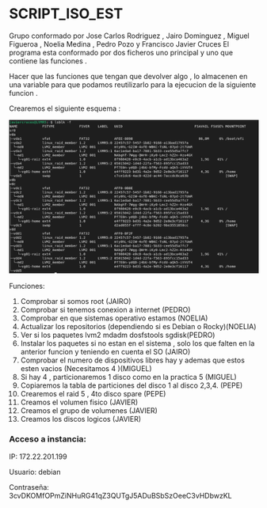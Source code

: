 # SCRIPT_ISO_EST
Grupo conformado por Jose Carlos Rodriguez , Jairo Dominguez , Miguel Figueroa , Noelia Medina , Pedro Pozo y Francisco Javier Cruces 
El programa esta conformado por dos ficheros uno principal y uno que contiene las funciones .

Hacer que las funciones que tengan que devolver algo , lo almacenen en una variable para que podamos reutilizarlo para la ejecucion de la siguiente funcion .

Crearemos el siguiente esquema :

![](./LVM_R5.png)

Funciones:
1. Comprobar si somos root (JAIRO)
2. Comprobar si tenemos conexion a internet (PEDRO)
3. Comprobar en que sistemas operativo estamos (NOELIA)
4. Actualizar los repositorios (dependiendo si es Debian o Rocky)(NOELIA)
5. Ver si los paquetes lvm2 mdadm dosfstools sgdisk(PEDRO)
6. Instalar los paquetes si no estan en el sistema , solo los que falten en la anterior funcion y teniendo en cuenta el SO (JAIRO)
7. Comprobar el numero de dispositivos libres hay y ademas que estos esten vacios (Necesitamos 4 )(MIGUEL)
8. Si hay 4 , particionaremos 1 disco como en la practica 5 (MIGUEL)
9. Copiaremos la tabla de particiones del disco 1 al disco 2,3,4. (PEPE)
10. Crearemos el raid 5 , 4to disco spare (PEPE)
11. Creamos el volumen fisico (JAVIER)
12. Creamos el grupo de volumenes (JAVIER)
13. Creamos los discos logicos (JAVIER)


### Acceso a instancia:
IP: 172.22.201.199

Usuario: debian

Contraseña: 3cvDKOMfOPmZiNHuRG41qZ3QUTgJ5ADuBSbSzOeeC3vHDbwzKL
